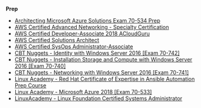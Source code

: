 **Prep**
   - [Architecting Microsoft Azure Solutions Exam 70-534 Prep](http://bit.ly/2GS70gX)
   - [AWS Certified Advanced Networking - Specialty Certification](http://bit.ly/2VwyAUC ) 
   - [AWS Certified Developer-Associate 2018 ACloudGuru ](http://bit.ly/2LPdj3O)
   - [AWS Certified Solutions Architect](http://bit.ly/2Au3Udq)
   - [AWS Certified SysOps Administrator-Associate](http://bit.ly/2RAg1iU)
   - [CBT Nuggets - Identity with Windows Server 2016 [Exam 70-742]](http://bit.ly/2C0YIh7)
   - [CBT Nuggets - Installation Storage and Compute with Windows Server 2016 [Exam 70-740]](http://bit.ly/2F8TIKA)
   - [CBT Nuggets - Networking with Windows Server 2016 [Exam 70-741]](http://bit.ly/2GVdyM0)
   - [Linux Academy - Red Hat Certificate of Expertise in Ansible Automation Prep Course](http://bit.ly/2LW7kdK)
   - [Linux Academy - Microsoft Azure 2018 [Exam 70-533]](http://bit.ly/2LSVW1Y)
   - [LinuxAcademy - Linux Foundation Certified Systems Administrator](http://bit.ly/2R7NwKa)